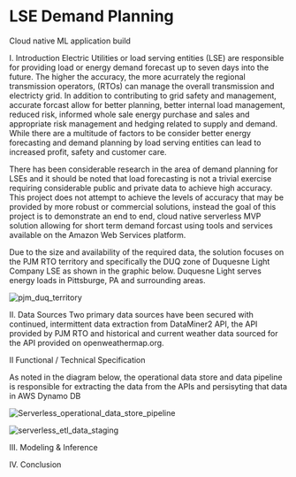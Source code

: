 # LSE Demand Planning
Cloud native ML application build

I. Introduction
Electric Utilities or load serving entities (LSE) are responsible for providing load or energy demand forecast up to seven days into the future. The higher the accuracy, the more acurrately the regional transmission operators, (RTOs) can manage the overall transmission and electricty grid. In addition to contributing to grid safety and management, accurate forcast allow for better planning, better internal load management, reduced risk, informed whole sale energy purchase and sales and appropriate risk management and hedging related to supply and demand. While there are a multitude of factors to be consider better energy forecasting and demand planning by load serving entities can lead to increased profit, safety and customer care. 

There has been considerable research in the area of demand planning for LSEs and it should be noted that load forecasting is not a trivial exercise requiring considerable public and private data to achieve high accuracy. This project does not attempt to achieve the levels of accuracy that may be provided by more robust or commercial solutions, instead the goal of this project is to demonstrate an end to end, cloud native serverless MVP solution allowing for short term demand forcast using tools and services available on the Amazon Web Services platform.

Due to the size and availability of the required data, the solution focuses on the PJM RTO territory and specifically the DUQ zone of Duquesne Light Company LSE as shown in the graphic below. Duquesne Light serves energy loads in Pittsburge, PA and surrounding areas.

![pjm_duq_territory](https://user-images.githubusercontent.com/64938088/120936066-ebb77500-c6d3-11eb-85bb-bff83be3ad8e.PNG)

II. Data Sources
Two primary data sources have been secured with continued, intermittent data extraction from DataMiner2 API, the API provided by PJM RTO and historical and current weather data sourced for the API provided on openweathermap.org.  

II Functional / Technical Specification

As noted in the diagram below, the operational data store and data pipeline is responsible for extracting the data from the APIs and persisyting that data in AWS Dynamo DB 

![Serverless_operational_data_store_pipeline](https://user-images.githubusercontent.com/64938088/120934295-c888c780-c6cb-11eb-8e82-47422eea9b54.PNG)







![serverless_etl_data_staging](https://user-images.githubusercontent.com/64938088/120934516-8ad86e80-c6cc-11eb-96dc-024abd7aa555.PNG)

III. Modeling & Inference


IV. Conclusion
